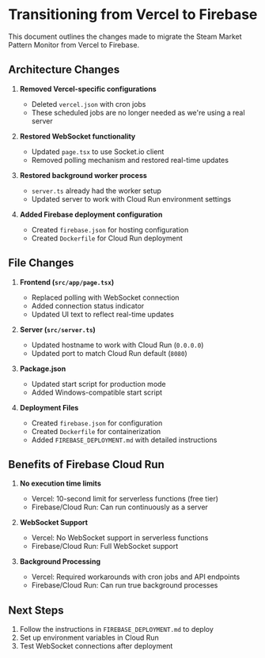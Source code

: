 # Transitioning from Vercel to Firebase

This document outlines the changes made to migrate the Steam Market Pattern Monitor from Vercel to Firebase.

## Architecture Changes

1. **Removed Vercel-specific configurations**
   - Deleted `vercel.json` with cron jobs
   - These scheduled jobs are no longer needed as we're using a real server

2. **Restored WebSocket functionality**
   - Updated `page.tsx` to use Socket.io client
   - Removed polling mechanism and restored real-time updates

3. **Restored background worker process**
   - `server.ts` already had the worker setup
   - Updated server to work with Cloud Run environment settings

4. **Added Firebase deployment configuration**
   - Created `firebase.json` for hosting configuration
   - Created `Dockerfile` for Cloud Run deployment

## File Changes

1. **Frontend (`src/app/page.tsx`)**
   - Replaced polling with WebSocket connection
   - Added connection status indicator
   - Updated UI text to reflect real-time updates

2. **Server (`src/server.ts`)**
   - Updated hostname to work with Cloud Run (`0.0.0.0`)
   - Updated port to match Cloud Run default (`8080`)

3. **Package.json**
   - Updated start script for production mode
   - Added Windows-compatible start script

4. **Deployment Files**
   - Created `firebase.json` for configuration
   - Created `Dockerfile` for containerization
   - Added `FIREBASE_DEPLOYMENT.md` with detailed instructions

## Benefits of Firebase Cloud Run

1. **No execution time limits**
   - Vercel: 10-second limit for serverless functions (free tier)
   - Firebase/Cloud Run: Can run continuously as a server

2. **WebSocket Support**
   - Vercel: No WebSocket support in serverless functions
   - Firebase/Cloud Run: Full WebSocket support

3. **Background Processing**
   - Vercel: Required workarounds with cron jobs and API endpoints
   - Firebase/Cloud Run: Can run true background processes

## Next Steps

1. Follow the instructions in `FIREBASE_DEPLOYMENT.md` to deploy
2. Set up environment variables in Cloud Run
3. Test WebSocket connections after deployment 
